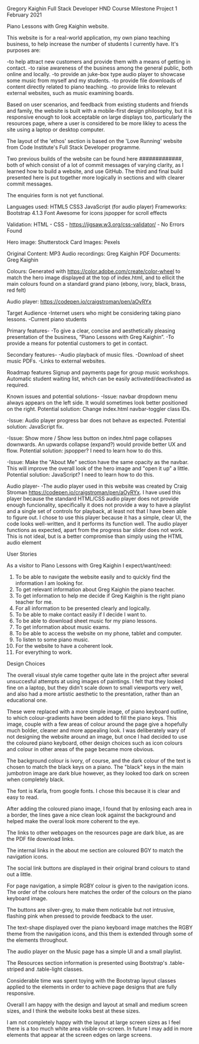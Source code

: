 Gregory Kaighin
Full Stack Developer HND Course
Milestone Project 1
February 2021

Piano Lessons with Greg Kaighin website.

This website is for a real-world application, my own piano teaching business, to help increase the number of students
I currently have. It's purposes are:

-to help attract new customers and provide them with a means of getting in contact.
-to raise awareness of the business among the general public, both online and locally.
-to provide an juke-box type audio player to showcase some music from myself and my students.
-to provide file downloads of content directly related to piano teaching.
-to provide links to relevant external websites, such as music examining boards.

Based on user scenarios, and feedback from existing students and friends and family, the website is built with a 
mobile-first design philosophy, but it is responsive enough to look acceptable on large displays too, particularly
the resources page, where a user is considered to be more likley to acess the site using a laptop or desktop computer.

The layout of the 'ethos' section is based on the 'Love Running' website from Code Institute's Full Stack Developer programme.

Two previous builds of the website can be found here #############, both of which consist of a lot of commit 
messages of varying clarity, as I learned how to build a website, and use GitHub. The third and final build 
presented here is put together more logically in sections and with clearer commit messages.



The enquiries form is not yet functional.

Languages used:
HTML5
CSS3
JavaScript (for audio player)
Frameworks:
Bootstrap 4.1.3
Font Awesome for icons
jspopper for scroll effects

Validation:
HTML - 
CSS - https://jigsaw.w3.org/css-validator/ - No Errors Found

Hero image: Shutterstock
Card Images: Pexels

Original Content:
MP3 Audio recordings: Greg Kaighin
PDF Documents: Greg Kaighin

Colours: Generated with https://color.adobe.com/create/color-wheel to match the hero image displayed at the top of index.html,
and to ellicit the main colours found on a standard grand piano (ebony, ivory, black, brass, red felt)

Audio player: https://codepen.io/craigstroman/pen/aOyRYx

Target Audience
-Internet users who might be considering taking piano lessons.
-Current piano students

Primary features-
-To give a clear, concise and aesthetically pleasing presentation of the business, “Piano Lessons with Greg Kaighin”.
-To provide a means for potential customers to get in contact.

Secondary features-
-Audio playback of music files.
-Download of sheet music PDFs.
-Links to external websites.

Roadmap features
Signup and payments page for group music workshops.
Automatic student waiting list, which can be easily activated/deactivated as required.

Known issues and potential solutions-
-Issue: navbar dropdown menu always appears on the left side. It would sometimes look better positioned on the right.
Potential solution: Change index.html navbar-toggler class IDs.

-Issue: Audio player progress bar does not behave as expected.
Potential solution: JavaScript fix.

-Issue: Show more / Show less button on index.html page collapses downwards. An upwards collapse (expand?) would provide better UX and
flow.
Potential solution: jspopper? I need to learn how to do this.

-Issue: Make the "About Me" section have the same opacity as the navbar. This will improve the overall look of the hero image
and "open it up" a little.
Potential solution: JavaScript? I need to learn how to do this.


Audio player-
-The audio player used in this website was created by Craig Stroman https://codepen.io/craigstroman/pen/aOyRYx.
I have used this player because the standard HTML/CSS audio player does not provide enough funcionality, specifically it does not provide
a way to have a playlist and a single set of controls for playback, at least not that I have been able to figure out.
I chose to use this player because it has a simple, clear UI, the code looks well-written, and it performs its function well.
The audio player functions as expected, apart from the progress bar slider does not work. This is not ideal,
but is a better compromise than simply using the HTML audio element

User Stories

As a visitor to Piano Lessons with Greg Kaighin I expect/want/need:

1. To be able to navigate the website easily and to quickly find the information I am looking for.
2. To get relevant information about Greg Kaighin the piano teacher.
3. To get information to help me decide if Greg Kaighin is the right piano teacher for me. 
2. For all information to be presented clearly and logically.
3. To be able to make contact easily if I decide I want to.
4. To be able to download sheet music for my piano lessons.
5. To get information about music exams.
6. To be able to access the website on my phone, tablet and computer.
6. To listen to some piano music.
7. For the website to have a coherent look.
8. For everything to work.

Design Choices

The overall visual style came together quite late in the project after several unsuccesful attempts at using 
images of paintings. I felt that they looked fine on a laptop, but they didn't scale down to small viewports very well,
and also had a more artistic aesthetic to the presntation, rather than an educational one.

These were replaced with a more simple image, of piano keyboard outline, to which colour-gradients have
been added to fill the piano keys. This image, couple with a few areas of colour around the page give a hopefully
much bolder, cleaner and more appealing look. I was deliberately wary of not designing the website around an 
image, but once I had decided to use the coloured piano keyboard, other design choices such as icon colours
and colour in other areas of the page became more obvious.

The background colour is ivory, of course, and the dark colour of the text is chosen to match the black keys on a piano.
The "black" keys in the main jumbotron image are dark blue however, as they looked too dark on screen when completely black.

The font is Karla, from google fonts. I chose this because it is clear and easy to read.

After adding the coloured piano image, I found that by enlosing each area in a border, the lines gave a nice clean 
look against the background and helped make the overal look more coherent to the eye.

The links to other webpages on the resources page are dark blue, as are the PDF file download links.

The internal links in the about me section are coloured BGY to match the navigation icons.

The social link buttons are displayed in their original brand colours to stand out a little.

For page navigation, a simple RGBY colour is given to the navigation icons. The order of the colours here
matches the order of the colours on the piano keyboard image.

The buttons are silver-grey, to make them noticable but not intrusive, flashing pink when pressed to provide
feedback to the user.

The text-shape displayed over the piano keyboard image matches the RGBY theme from the navigation icons,
and this them is extended through some of the elements throughout.

The audio player on the Music page has a simple UI and a small playlist.

The Resources section information is presented using Bootstrap's .table-striped and .table-light classes.

Considerable time was spent toying with the Bootstrap layout classes applied to the elements in order 
to achieve page designs that are fully responsive.

Overall I am happy with the design and layout at small and medium screen sizes, and I think the website
looks best at these sizes.

I am not completely happy with the layout at large screen sizes as I feel there is a too much white
area visible on-screen. In future I may add in more elements that appear at the screen edges on large screens.




